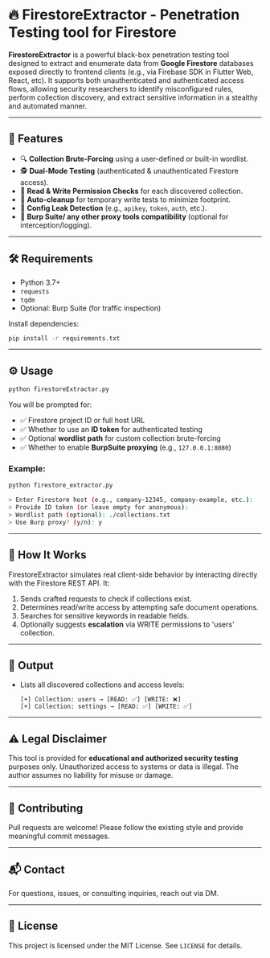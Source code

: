 # 🔥 FirestoreExtractor - Penetration Testing tool for Firestore

**FirestoreExtractor** is a powerful black-box penetration testing tool designed to extract and enumerate data from **Google Firestore** databases exposed directly to frontend clients (e.g., via Firebase SDK in Flutter Web, React, etc). It supports both unauthenticated and authenticated access flows, allowing security researchers to identify misconfigured rules, perform collection discovery, and extract sensitive information in a stealthy and automated manner.

---

## 🚀 Features

- 🔍 **Collection Brute-Forcing** using a user-defined or built-in wordlist.
- 🕵️ **Dual-Mode Testing** (authenticated & unauthenticated Firestore access).
- 🧪 **Read & Write Permission Checks** for each discovered collection.
- 🧼 **Auto-cleanup** for temporary write tests to minimize footprint.
- 🧬 **Config Leak Detection** (e.g., `apikey`, `token`, `auth`, etc.).
- 🧰 **Burp Suite/ any other proxy tools compatibility** (optional for interception/logging).

---

## 🛠️ Requirements

- Python 3.7+
- `requests`
- `tqdm`
- Optional: Burp Suite (for traffic inspection)

Install dependencies:
```bash
pip install -r requirements.txt
```

---

## ⚙️ Usage

```bash
python firestoreExtractor.py
```

You will be prompted for:

- ✅ Firestore project ID or full host URL
- ✅ Whether to use an **ID token** for authenticated testing
- ✅ Optional **wordlist path** for custom collection brute-forcing
- ✅ Whether to enable **BurpSuite proxying** (e.g., `127.0.0.1:8080`)

### Example:

```bash
python firestore_extractor.py

> Enter Firestore host (e.g., company-12345, company-example, etc.): 
> Provide ID token (or leave empty for anonymous): 
> Wordlist path (optional): ./collections.txt
> Use Burp proxy? (y/n): y
```

---

## 🧠 How It Works

FirestoreExtractor simulates real client-side behavior by interacting directly with the Firestore REST API. It:

1. Sends crafted requests to check if collections exist.
2. Determines read/write access by attempting safe document operations.
3. Searches for sensitive keywords in readable fields.
4. Optionally suggests **escalation** via WRITE permissions to 'users' collection.

---

## 📄 Output

- Lists all discovered collections and access levels:
  ```
  [+] Collection: users → [READ: ✅] [WRITE: ❌]
  [+] Collection: settings → [READ: ✅] [WRITE: ✅]
  ```
---

## ⚠️ Legal Disclaimer

This tool is provided for **educational and authorized security testing** purposes only. Unauthorized access to systems or data is illegal. The author assumes no liability for misuse or damage.

---

## 🙌 Contributing

Pull requests are welcome! Please follow the existing style and provide meaningful commit messages.

---

## 📬 Contact

For questions, issues, or consulting inquiries, reach out via DM.

---

## 📘 License

This project is licensed under the MIT License. See `LICENSE` for details.
